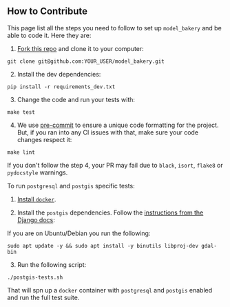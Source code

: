 ## How to Contribute

This page list all the steps you need to follow to set up `model_bakery` and be able to code it. Here they are:

1. [Fork this repo](https://github.com/model-bakers/model_bakery/fork) and clone it to your computer:

```
git clone git@github.com:YOUR_USER/model_bakery.git
```

2. Install the dev dependencies:

```
pip install -r requirements_dev.txt
```

3. Change the code and run your tests with:

```
make test
```

4. We use [pre-commit](https://pre-commit.com/) to ensure a unique code formatting for the project. But, if you ran into any CI issues with that, make sure your code changes respect it:

```
make lint
```

If you don't follow the step 4, your PR may fail due to `black`, `isort`, `flake8` or `pydocstyle` warnings.

To run `postgresql` and `postgis` specific tests:

1. [Install `docker`](https://docs.docker.com/get-docker/).

2. Install the `postgis` dependencies. Follow the
[instructions from the Django docs](https://docs.djangoproject.com/en/3.1/ref/contrib/gis/install/geolibs/):

If you are on Ubuntu/Debian you run the following:

```shell
sudo apt update -y && sudo apt install -y binutils libproj-dev gdal-bin
```

3. Run the following script:

```shell
./postgis-tests.sh
```

That will spn up a `docker` container with `postgresql` and `postgis` enabled and run the full test
suite.
